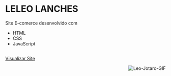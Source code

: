 # LELEO LANCHES
Site E-comerce desenvolvido com
- HTML
- CSS
- JavaScript


##

<a href="https://lphbackspace.github.io/LELEO-LANCHES/Leleo%20Lanches/index.html">Visualizar Site</a>

<img align="right" alt="Leo-Jotaro-GIF" src="https://cdn.discordapp.com/attachments/900862006763081818/900939882871001118/leleolanches.GIF">



